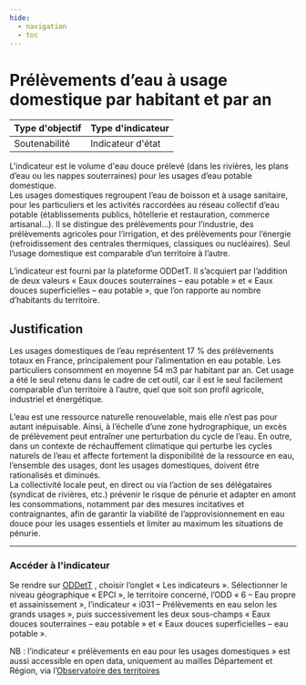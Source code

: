```yaml
---
hide:
  - navigation
  - toc
---
```


# Prélèvements d’eau à usage domestique par habitant et par an 

|Type d'objectif|Type d'indicateur|
|--|--|
|Soutenabilité|Indicateur d'état|

L'indicateur est le volume d'eau douce prélevé (dans les rivières, les plans d’eau ou les nappes souterraines) pour les usages d’eau potable domestique.  
Les  usages  domestiques  regroupent  l’eau  de  boisson  et  à  usage  sanitaire,  pour  les particuliers  et  les  activités  raccordées  au  réseau  collectif  d’eau  potable (établissements  publics,  hôtellerie  et  restauration,  commerce  artisanal...).  Il  se distingue  des  prélèvements  pour  l’industrie,  des  prélèvements  agricoles  pour l’irrigation,  et  des  prélèvements  pour  l’énergie  (refroidissement  des  centrales thermiques,  classiques  ou  nucléaires).  Seul  l’usage  domestique  est  comparable d’un territoire à l’autre. 
 
L’indicateur  est  fourni  par  la  plateforme  ODDetT.  Il  s’acquiert  par  l’addition  de  deux valeurs  « Eaux  douces souterraines – eau potable » et  « Eaux douces superficielles – eau potable », que l’on rapporte au nombre d’habitants du territoire.  

## Justification

Les  usages  domestiques  de  l’eau  représentent  17  %  des  prélèvements  totaux  en France,  principalement  pour  l’alimentation  en  eau  potable.  Les  particuliers consomment  en  moyenne  54  m3 par habitant par an. Cet usage a été le seul retenu dans  le  cadre  de  cet  outil,  car  il  est  le  seul  facilement  comparable  d’un  territoire  à l’autre, quel que soit son profil agricole, industriel et énergétique.  
 
L’eau  est  une  ressource  naturelle  renouvelable,  mais  elle  n’est  pas  pour  autant inépuisable.  Ainsi,  à  l’échelle  d’une  zone  hydrographique,  un  excès  de  prélèvement peut  entraîner  une  perturbation  du  cycle  de  l’eau.  En  outre,  dans  un  contexte  de réchauffement  climatique  qui  perturbe  les  cycles  naturels  de  l’eau  et  affecte fortement  la  disponibilité  de  la  ressource  en  eau,  l’ensemble  des  usages,  dont  les usages domestiques, doivent être rationalisés et diminués.  
La  collectivité  locale  peut,  en  direct  ou  via  l’action  de  ses  délégataires  (syndicat  de rivières,  etc.)  prévenir  le  risque de pénurie et adapter en amont les consommations, notamment par des mesures incitatives et contraignantes, afin de garantir la viabilité de  l’approvisionnement  en  eau  douce  pour  les  usages  essentiels  et  limiter  au maximum les situations de pénurie.  

---

### Accéder à l'indicateur

Se rendre sur [ODDetT](https://oddett.lab.sspcloud.fr/app/dealapp) , choisir l’onglet « Les 
indicateurs ». Sélectionner le niveau géographique « EPCI », le territoire concerné, l’ODD « 6 – Eau propre et assainissement », l’indicateur « i031 – Prélèvements en eau 
selon les grands usages », puis successivement les deux sous-champs « Eaux douces souterraines – eau potable » et « Eaux douces superficielles – eau potable ». 
 
NB : l’indicateur « prélèvements en eau pour les usages domestiques » est aussi 
accessible en open data, uniquement au mailles Département et Région, via l’[Observatoire des territoires](https://www.observatoire-des-territoires.gouv.fr/prelevements-en-eau-usage-domestique) 

